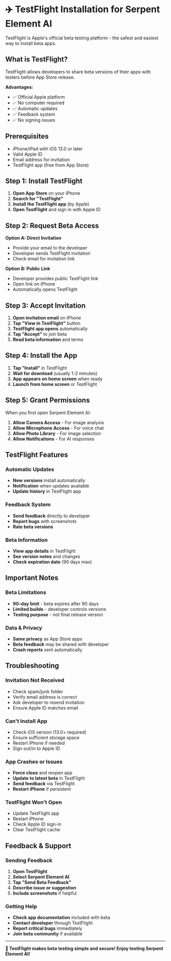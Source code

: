 # ✈️ TestFlight Installation for Serpent Element AI

TestFlight is Apple's official beta testing platform - the safest and easiest way to install beta apps.

## What is TestFlight?

TestFlight allows developers to share beta versions of their apps with testers before App Store release.

**Advantages:**
- ✅ Official Apple platform
- ✅ No computer required
- ✅ Automatic updates
- ✅ Feedback system
- ✅ No signing issues

## Prerequisites

- iPhone/iPad with iOS 13.0 or later
- Valid Apple ID
- Email address for invitation
- TestFlight app (free from App Store)

## Step 1: Install TestFlight

1. **Open App Store** on your iPhone
2. **Search for "TestFlight"**
3. **Install the TestFlight app** (by Apple)
4. **Open TestFlight** and sign in with Apple ID

## Step 2: Request Beta Access

**Option A: Direct Invitation**
- Provide your email to the developer
- Developer sends TestFlight invitation
- Check email for invitation link

**Option B: Public Link**
- Developer provides public TestFlight link
- Open link on iPhone
- Automatically opens TestFlight

## Step 3: Accept Invitation

1. **Open invitation email** on iPhone
2. **Tap "View in TestFlight"** button
3. **TestFlight app opens** automatically
4. **Tap "Accept"** to join beta
5. **Read beta information** and terms

## Step 4: Install the App

1. **Tap "Install"** in TestFlight
2. **Wait for download** (usually 1-2 minutes)
3. **App appears on home screen** when ready
4. **Launch from home screen** or TestFlight

## Step 5: Grant Permissions

When you first open Serpent Element AI:

1. **Allow Camera Access** - For image analysis
2. **Allow Microphone Access** - For voice chat
3. **Allow Photo Library** - For image selection
4. **Allow Notifications** - For AI responses

## TestFlight Features

### Automatic Updates
- **New versions** install automatically
- **Notification** when updates available
- **Update history** in TestFlight app

### Feedback System
- **Send feedback** directly to developer
- **Report bugs** with screenshots
- **Rate beta versions**

### Beta Information
- **View app details** in TestFlight
- **See version notes** and changes
- **Check expiration date** (90 days max)

## Important Notes

### Beta Limitations
- **90-day limit** - beta expires after 90 days
- **Limited builds** - developer controls versions
- **Testing purpose** - not final release version

### Data & Privacy
- **Same privacy** as App Store apps
- **Beta feedback** may be shared with developer
- **Crash reports** sent automatically

## Troubleshooting

### Invitation Not Received
- Check spam/junk folder
- Verify email address is correct
- Ask developer to resend invitation
- Ensure Apple ID matches email

### Can't Install App
- Check iOS version (13.0+ required)
- Ensure sufficient storage space
- Restart iPhone if needed
- Sign out/in to Apple ID

### App Crashes or Issues
- **Force close** and reopen app
- **Update to latest beta** in TestFlight
- **Send feedback** via TestFlight
- **Restart iPhone** if persistent

### TestFlight Won't Open
- Update TestFlight app
- Restart iPhone
- Check Apple ID sign-in
- Clear TestFlight cache

## Feedback & Support

### Sending Feedback
1. **Open TestFlight**
2. **Select Serpent Element AI**
3. **Tap "Send Beta Feedback"**
4. **Describe issue or suggestion**
5. **Include screenshots** if helpful

### Getting Help
- **Check app documentation** included with beta
- **Contact developer** through TestFlight
- **Report critical bugs** immediately
- **Join beta community** if available

---

**🚀 TestFlight makes beta testing simple and secure! Enjoy testing Serpent Element AI!**
